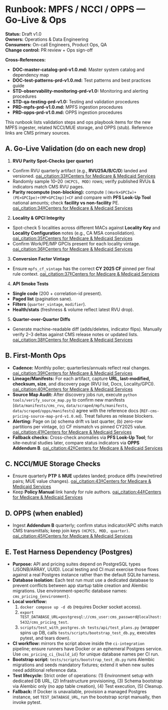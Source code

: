# Runbook: MPFS / NCCI / OPPS — Go-Live & Ops

**Status:** Draft v1.0  
**Owners:** Operations & Data Engineering  
**Consumers:** On-call Engineers, Product Ops, QA  
**Change control:** PR review + Ops sign-off

**Cross-References:**
- **DOC-master-catalog-prd-v1.0.md:** Master system catalog and dependency map
- **DOC-test-patterns-prd-v1.0.md:** Test patterns and best practices guide
- **STD-observability-monitoring-prd-v1.0:** Monitoring and alerting procedures
- **STD-qa-testing-prd-v1.0:** Testing and validation procedures
- **PRD-mpfs-prd-v1.0.md:** MPFS ingestion procedures
- **PRD-opps-prd-v1.0.md:** OPPS ingestion procedures

This runbook lists validation steps and ops playbook items for the new MPFS ingester, related NCCI/MUE storage, and OPPS (stub). Reference links are CMS primary sources.

## A. Go-Live Validation (do on each new drop)

1) **RVU Parity Spot-Checks (per quarter)**
- Confirm RVU quarterly artifact (e.g., **RVU25A/B/C/D**) landed and versioned.  [oai_citation:33‡Centers for Medicare & Medicaid Services](https://www.cms.gov/medicare/payment/fee-schedules/physician/pfs-relative-value-files?utm_source=chatgpt.com)
- Randomly sample 10–20 `(HCPCS, MOD)` rows; verify published RVUs & indicators match CMS RVU pages.
- **Parity recompute (non-blocking):** compute `[(Work×GPCIw)+(PE×GPCIpe)+(MP×GPCImp)]×CF` and compare with **PFS Look-Up Tool** national amounts; check **facility vs non-facility** PE.  [oai_citation:34‡Centers for Medicare & Medicaid Services](https://www.cms.gov/medicare/physician-fee-schedule/search/overview?utm_source=chatgpt.com)

2) **Locality & GPCI Integrity**
- Spot-check 5 localities across different MACs against **Locality Key** and **Locality Configuration** notes (e.g., CA MSA consolidation).  [oai_citation:35‡Centers for Medicare & Medicaid Services](https://www.cms.gov/medicare/payment/fee-schedules/physician-fee-schedule/locality-key?utm_source=chatgpt.com)
- Confirm Work/PE/MP GPCIs present for each locality vintage.  [oai_citation:36‡Centers for Medicare & Medicaid Services](https://www.cms.gov/medicare/physician-fee-schedule/search/documentation?utm_source=chatgpt.com)

3) **Conversion Factor Vintage**
- Ensure `mpfs_cf_vintage` has the correct **CY 2025 CF** pinned per final rule context.  [oai_citation:37‡Centers for Medicare & Medicaid Services](https://www.cms.gov/newsroom/press-releases/hhs-finalizes-physician-payment-rule-strengthening-person-centered-care-and-health-quality-measures?utm_source=chatgpt.com)

4) **API Smoke Tests**
- **Single code** (200 + correlation-id present).
- **Paged list** (pagination sane).
- **Filters** (`quarter_vintage`, `modifier`).
- **Health/stats** (freshness & volume reflect latest RVU drop).

5) **Quarter-over-Quarter Diffs**
- Generate machine-readable diff (adds/deletes, indicator flips). Manually verify 2–3 deltas against CMS release notes or updated lists.  [oai_citation:38‡Centers for Medicare & Medicaid Services](https://www.cms.gov/medicare/payment/fee-schedules/physician/pfs-relative-value-files?utm_source=chatgpt.com)

## B. First-Month Ops

- **Cadence:** Monthly poller; quarterlies/annuals reflect real changes.  [oai_citation:39‡Centers for Medicare & Medicaid Services](https://www.cms.gov/medicare/payment/fee-schedules/physician/pfs-relative-value-files?utm_source=chatgpt.com)  
- **Lineage/Manifests:** For each artifact, capture **URL, last-modified, checksum, size**, and discovery page (RVU list, Docs, Locality/GPCI).  [oai_citation:40‡Centers for Medicare & Medicaid Services](https://www.cms.gov/medicare/payment/fee-schedules/physician/pfs-relative-value-files?utm_source=chatgpt.com)  
- **Source Map Audit:** After discovery jobs run, execute `python tools/verify_source_map.py` to confirm new manifests (`data/manifests/cms_rvu`, `data/scraped/mpfs/manifests`, `data/scraped/opps/manifests`) agree with the reference docs (`REF-cms-pricing-source-map-prd-v1.0.md`). Treat failures as release blockers.
- **Alerting:** Page on (a) schema drift vs last quarter, (b) zero-row partitions per vintage, (c) CF mismatch vs pinned CY2025 value.  [oai_citation:41‡Centers for Medicare & Medicaid Services](https://www.cms.gov/newsroom/press-releases/hhs-finalizes-physician-payment-rule-strengthening-person-centered-care-and-health-quality-measures?utm_source=chatgpt.com)
- **Fallback checks:** Cross-check anomalies via **PFS Look-Up Tool**; for site-neutral studies later, compare status indicators via **OPPS Addendum B**.  [oai_citation:42‡Centers for Medicare & Medicaid Services](https://www.cms.gov/medicare/physician-fee-schedule/search/overview?utm_source=chatgpt.com)

## C. NCCI/MUE Storage Checks

- Ensure quarterly **PTP** & **MUE** updates landed; produce diffs (new/retired pairs; MUE value changes).  [oai_citation:43‡Centers for Medicare & Medicaid Services](https://www.cms.gov/medicare/coding-billing/national-correct-coding-initiative-ncci-edits/medicare-ncci-procedure-procedure-ptp-edits?utm_source=chatgpt.com)
- Keep **Policy Manual** link handy for rule authors.  [oai_citation:44‡Centers for Medicare & Medicaid Services](https://www.cms.gov/medicare/coding-billing/national-correct-coding-initiative-ncci-edits/medicare-ncci-policy-manual?utm_source=chatgpt.com)

## D. OPPS (when enabled)

- Ingest **Addendum B** quarterly; confirm status indicator/APC shifts match CMS transmittals; keep join keys `(HCPCS, MOD, quarter)`.  [oai_citation:45‡Centers for Medicare & Medicaid Services](https://www.cms.gov/medicare/payment/prospective-payment-systems/hospital-outpatient-pps/quarterly-addenda-updates?utm_source=chatgpt.com)

## E. Test Harness Dependency (Postgres)

- **Purpose:** API and pricing suites depend on PostgreSQL types (JSONB/ARRAY, UUID). Local testing and CI must exercise those flows against a real Postgres instance rather than the default SQLite harness.
- **Database isolation:** Each test run must use a dedicated database to prevent conflicts between app startup table creation and Alembic migrations. Use environment-specific database names: `cms_pricing_{environment}`.
- **Local workflow:**
  1. `docker compose up -d db` (requires Docker socket access).
  2. `export TEST_DATABASE_URL=postgresql://cms_user:cms_password@localhost:5432/cms_pricing_test`.
  3. `scripts/test_with_postgres.sh tests/api/test_plans.py` (wrapper spins up DB, calls `tests/scripts/bootstrap_test_db.py`, executes pytest, and tears down).
- **CI workflow:** mirrors the script above inside the `ci-integration` pipeline; ensure runners have Docker or an ephemeral Postgres service. Use `cms_pricing_ci_{build_id}` for unique database names per CI run.
- **Bootstrap script:** `tests/scripts/bootstrap_test_db.py` runs Alembic migrations and seeds mandatory fixtures; extend it when new suites need additional reference data.
- **Test lifecycle:** Strict order of operations: (1) Environment setup with dedicated DB URL, (2) Infrastructure provisioning, (3) Schema bootstrap via Alembic only (no app table creation), (4) Test execution, (5) Cleanup.
- **Fallback:** If Docker is unavailable, provision a managed Postgres instance, set `TEST_DATABASE_URL`, run the bootstrap script manually, then invoke pytest.
